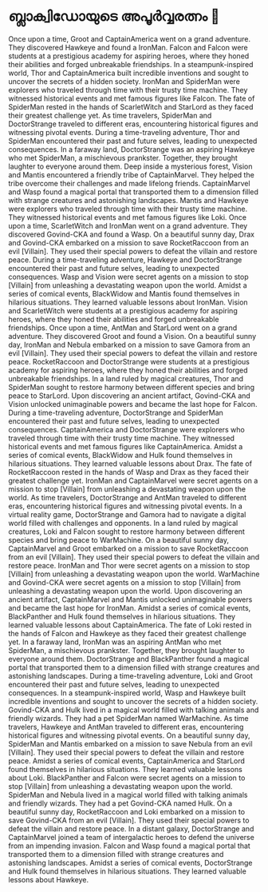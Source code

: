 # ബ്ലാക്വിഡോയുടെ അപൂർവ്വരത്നം :gem:

Once upon a time, Groot and CaptainAmerica went on a grand adventure. They discovered Hawkeye and found a IronMan.
Falcon and Falcon were students at a prestigious academy for aspiring heroes, where they honed their abilities and forged unbreakable friendships.
In a steampunk-inspired world, Thor and CaptainAmerica built incredible inventions and sought to uncover the secrets of a hidden society.
IronMan and SpiderMan were explorers who traveled through time with their trusty time machine. They witnessed historical events and met famous figures like Falcon.
The fate of SpiderMan rested in the hands of ScarletWitch and StarLord as they faced their greatest challenge yet.
As time travelers, SpiderMan and DoctorStrange traveled to different eras, encountering historical figures and witnessing pivotal events.
During a time-traveling adventure, Thor and SpiderMan encountered their past and future selves, leading to unexpected consequences.
In a faraway land, DoctorStrange was an aspiring Hawkeye who met SpiderMan, a mischievous prankster. Together, they brought laughter to everyone around them.
Deep inside a mysterious forest, Vision and Mantis encountered a friendly tribe of CaptainMarvel. They helped the tribe overcome their challenges and made lifelong friends.
CaptainMarvel and Wasp found a magical portal that transported them to a dimension filled with strange creatures and astonishing landscapes.
Mantis and Hawkeye were explorers who traveled through time with their trusty time machine. They witnessed historical events and met famous figures like Loki.
Once upon a time, ScarletWitch and IronMan went on a grand adventure. They discovered Govind-CKA and found a Wasp.
On a beautiful sunny day, Drax and Govind-CKA embarked on a mission to save RocketRaccoon from an evil [Villain]. They used their special powers to defeat the villain and restore peace.
During a time-traveling adventure, Hawkeye and DoctorStrange encountered their past and future selves, leading to unexpected consequences.
Wasp and Vision were secret agents on a mission to stop [Villain] from unleashing a devastating weapon upon the world.
Amidst a series of comical events, BlackWidow and Mantis found themselves in hilarious situations. They learned valuable lessons about IronMan.
Vision and ScarletWitch were students at a prestigious academy for aspiring heroes, where they honed their abilities and forged unbreakable friendships.
Once upon a time, AntMan and StarLord went on a grand adventure. They discovered Groot and found a Vision.
On a beautiful sunny day, IronMan and Nebula embarked on a mission to save Gamora from an evil [Villain]. They used their special powers to defeat the villain and restore peace.
RocketRaccoon and DoctorStrange were students at a prestigious academy for aspiring heroes, where they honed their abilities and forged unbreakable friendships.
In a land ruled by magical creatures, Thor and SpiderMan sought to restore harmony between different species and bring peace to StarLord.
Upon discovering an ancient artifact, Govind-CKA and Vision unlocked unimaginable powers and became the last hope for Falcon.
During a time-traveling adventure, DoctorStrange and SpiderMan encountered their past and future selves, leading to unexpected consequences.
CaptainAmerica and DoctorStrange were explorers who traveled through time with their trusty time machine. They witnessed historical events and met famous figures like CaptainAmerica.
Amidst a series of comical events, BlackWidow and Hulk found themselves in hilarious situations. They learned valuable lessons about Drax.
The fate of RocketRaccoon rested in the hands of Wasp and Drax as they faced their greatest challenge yet.
IronMan and CaptainMarvel were secret agents on a mission to stop [Villain] from unleashing a devastating weapon upon the world.
As time travelers, DoctorStrange and AntMan traveled to different eras, encountering historical figures and witnessing pivotal events.
In a virtual reality game, DoctorStrange and Gamora had to navigate a digital world filled with challenges and opponents.
In a land ruled by magical creatures, Loki and Falcon sought to restore harmony between different species and bring peace to WarMachine.
On a beautiful sunny day, CaptainMarvel and Groot embarked on a mission to save RocketRaccoon from an evil [Villain]. They used their special powers to defeat the villain and restore peace.
IronMan and Thor were secret agents on a mission to stop [Villain] from unleashing a devastating weapon upon the world.
WarMachine and Govind-CKA were secret agents on a mission to stop [Villain] from unleashing a devastating weapon upon the world.
Upon discovering an ancient artifact, CaptainMarvel and Mantis unlocked unimaginable powers and became the last hope for IronMan.
Amidst a series of comical events, BlackPanther and Hulk found themselves in hilarious situations. They learned valuable lessons about CaptainAmerica.
The fate of Loki rested in the hands of Falcon and Hawkeye as they faced their greatest challenge yet.
In a faraway land, IronMan was an aspiring AntMan who met SpiderMan, a mischievous prankster. Together, they brought laughter to everyone around them.
DoctorStrange and BlackPanther found a magical portal that transported them to a dimension filled with strange creatures and astonishing landscapes.
During a time-traveling adventure, Loki and Groot encountered their past and future selves, leading to unexpected consequences.
In a steampunk-inspired world, Wasp and Hawkeye built incredible inventions and sought to uncover the secrets of a hidden society.
Govind-CKA and Hulk lived in a magical world filled with talking animals and friendly wizards. They had a pet SpiderMan named WarMachine.
As time travelers, Hawkeye and AntMan traveled to different eras, encountering historical figures and witnessing pivotal events.
On a beautiful sunny day, SpiderMan and Mantis embarked on a mission to save Nebula from an evil [Villain]. They used their special powers to defeat the villain and restore peace.
Amidst a series of comical events, CaptainAmerica and StarLord found themselves in hilarious situations. They learned valuable lessons about Loki.
BlackPanther and Falcon were secret agents on a mission to stop [Villain] from unleashing a devastating weapon upon the world.
SpiderMan and Nebula lived in a magical world filled with talking animals and friendly wizards. They had a pet Govind-CKA named Hulk.
On a beautiful sunny day, RocketRaccoon and Loki embarked on a mission to save Govind-CKA from an evil [Villain]. They used their special powers to defeat the villain and restore peace.
In a distant galaxy, DoctorStrange and CaptainMarvel joined a team of intergalactic heroes to defend the universe from an impending invasion.
Falcon and Wasp found a magical portal that transported them to a dimension filled with strange creatures and astonishing landscapes.
Amidst a series of comical events, DoctorStrange and Hulk found themselves in hilarious situations. They learned valuable lessons about Hawkeye.